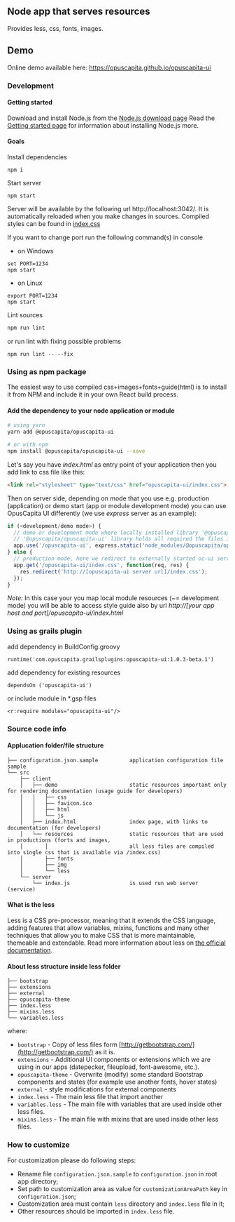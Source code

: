 ## Node app that serves resources

Provides less, css, fonts, images.

## Demo
Online demo available here: https://opuscapita.github.io/opuscapita-ui

### Development

#### Getting started
Download and install Node.js from the [Node.js download page](https://nodejs.org/en/download/)
Read the [Getting started page](https://docs.npmjs.com/getting-started/installing-node) for information about installing Node.js more.

#### Goals

Install dependencies
```
npm i
```

Start server
```
npm start
```

Server will be available by the following url http://localhost:3042/. It is automatically reloaded when you make changes in sources.
Compiled styles can be found in [index.css](http://localhost:3042/index.css)

If you want to change port run the following command(s) in console
- on Windows
```
set PORT=1234
npm start
```
- on Linux
```
export PORT=1234
npm start
```

Lint sources
```bash
npm run lint
```

or run lint with fixing possible problems
```
npm run lint -- --fix
```

### Using as npm package
The easiest way to use compiled css+images+fonts+guide(html) is to install it from NPM and include it in your own React build process.

#### Add the dependency to your node application or module

```bash
# using yarn
yarn add @opuscapita/opuscapita-ui

# or with npm
npm install @opuscapita/opuscapita-ui --save
```

Let's say you have _index.html_ as entry point of your application then you add link to css file like this:
```html
<link rel="stylesheet" type="text/css" href="opuscapita-ui/index.css">
```

Then on server side, depending on mode that you use e.g. production (application) or demo start (app or module development mode) you can use OpusCapita UI differently (we use _express_ server as an example):
```javascript
if (<development/demo mode>) {
  // demo or development mode where locally installed library '@opuscapita/opuscapita-ui' files are used
  // '@opuscapita/opuscapita-ui' library holds all required the files in 'dist' folder
  app.use('/opuscapita-ui', express.static('node_modules/@opuscapita/opuscapita-ui/dist'));
} else {
  // production mode, here we redirect to externally started oc-ui service and its css exposed via http
  app.get('/opuscapita-ui/index.css', function(req, res) {
    res.redirect('http://[opuscapita-ui server url]/index.css');
  });
}
```

*Note:* In this case your you map local module resources (~= development mode) you will be able to access style guide also by url _http://[your app host and port]/opuscapita-ui/index.html_

### Using as grails plugin
add dependency in BuildConfig.groovy
```
runtime('com.opuscapita.grailsplugins:opuscapita-ui:1.0.3-beta.1')
```
add dependency for existing resources
```
dependsOn ('opuscapita-ui')
```
or include module in *.gsp files
```
<r:require modules="opuscapita-ui"/>
```

### Source code info

#### Applucation folder/file structure

 ```
 ├── configuration.json.sample          application configuration file sample
 └── src
     ├── client
     │   ├── demo                       static resources important only for rendering documentation (usage guide for developers)
     │   │   ├── css                     
     │   │   ├── favicon.ico
     │   │   ├── html
     │   │   └── js
     │   ├── index.html                 index page, with links to documentation (for developers)
     │   └── resources                  static resources that are used in productions (forts and images,
     │       │                          all less files are compiled into single css that is available via /index.css)
     │       ├── fonts
     │       ├── img
     │       └── less
     └── server
         └── index.js                   is used run web server (service)
 ```

#### What is the less
Less is a CSS pre-processor, meaning that it extends the CSS language, adding features that allow variables, mixins, functions and many other techniques that allow you to make CSS that is more maintainable, themeable and extendable.
Read more information about less on [the official documentation](http://lesscss.org/features/#features-overview-feature).

#### About less structure inside less folder

```
├── bootstrap
├── extensions
├── external
├── opuscapita-theme
├── index.less
├── mixins.less
└── variables.less
```
where:
* `bootstrap` - Copy of less files form [http://getbootstrap.com/](http://getbootstrap.com/) as it is.
* `extensions` - Additional UI components or extensions which we are using in our apps (datepecker, fileupload, font-awesome, etc.).
* `opuscapita-theme` - Overwrite (modify) some standard Bootstrap components and states (for example use another fonts, hover states)
* `external` - style modifications for external components
* `index.less` - The main less file that import another
* `variables.less` - The main file with variables that are used inside other less files.  
* `mixins.less` - The main file with mixins that are used inside other less files.  

### How to customize

 For customization please do following steps:
 * Rename file `configuration.json.sample` to `configuration.json` in root app directory;
 * Set path to customization area as value for `customizationAreaPath` key in `configuration.json`;
 * Customization area must contain `less` directory and `index.less` file in it;
 * Other resources should be imported in `index.less` file.
